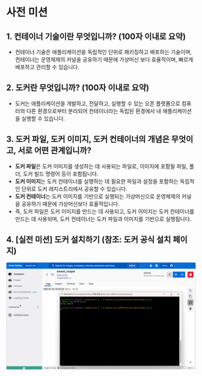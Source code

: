 # 사전 미션
## 1. 컨테이너 기술이란 무엇입니까? (100자 이내로 요약)
- 컨테이너 기술은 애플리케이션을 독립적인 단위로 패키징하고 배포하는 기술이며, 컨테이너는 운영체제의 커널을 공유하기 때문에 가상머신 보다 효율적이며, 빠르게 배포하고 관리할 수 있습니다.

## 2. 도커란 무엇입니까? (100자 이내로 요약)
- 도커는 애플리케이션을 개발하고, 전달하고, 실행할 수 있는 오픈 플랫폼으로 컴퓨터의 다른 환경으로부터 분리되어 컨테이너라는 독립된 환경에서 내 애플리케이션을 실행할 수 있습니다.

## 3. 도커 파일, 도커 이미지, 도커 컨테이너의 개념은 무엇이고, 서로 어떤 관계입니까?
- **도커 파일**은 도커 이미지를 생성하는 데 사용되는 파일로, 이미지에 포함될 파일, 폴더, 도커 빌드 명령어 등이 포함됩니다.
- **도커 이미지**는 도커 컨테이너를 실행하는 데 필요한 파일과 설정을 포함하는 독립적인 단위로 도커 레지스트리에서 공유할 수 있습니다.
- **도커 컨테이너**는 도커 이미지를 기반으로 실행되는 가상머신으로 운영체제의 커널을 공유하기 때문에 가상머신보다 효율적입니다.
- 즉, 도커 파일은 도커 이미지를 만드는 데 사용되고, 도커 이미지는 도커 컨테이너를 만드는 데 사용되며, 도커 컨테이너는 도커 파일과 이미지를 기반으로 실행됩니다.

## 4. [실전 미션] 도커 설치하기 (참조: 도커 공식 설치 페이지)
![screenshot](image.png)